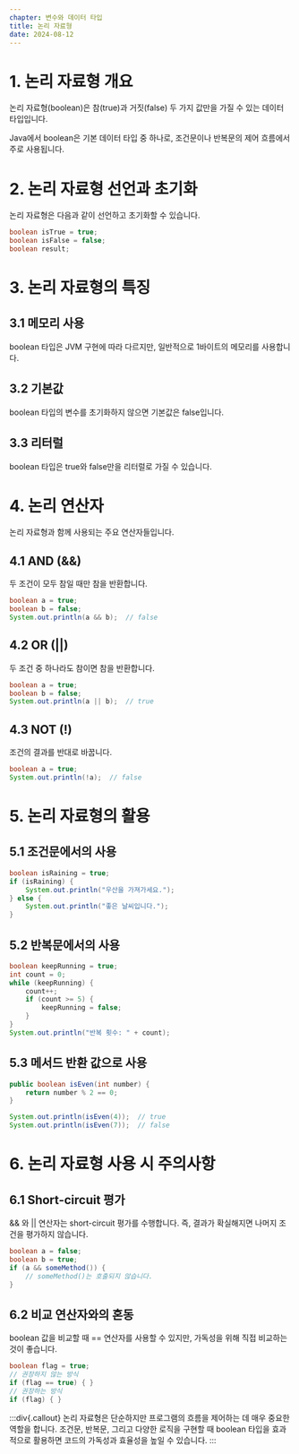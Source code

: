 ```yaml
---
chapter: 변수와 데이터 타입
title: 논리 자료형
date: 2024-08-12
---
```

# 1. 논리 자료형 개요
논리 자료형(boolean)은 참(true)과 거짓(false) 두 가지 값만을 가질 수 있는 데이터 타입입니다.

Java에서 boolean은 기본 데이터 타입 중 하나로, 조건문이나 반복문의 제어 흐름에서 주로 사용됩니다.

# 2. 논리 자료형 선언과 초기화
논리 자료형은 다음과 같이 선언하고 초기화할 수 있습니다.
```java
boolean isTrue = true;
boolean isFalse = false;
boolean result;
```

# 3. 논리 자료형의 특징
## 3.1 메모리 사용
boolean 타입은 JVM 구현에 따라 다르지만, 일반적으로 1바이트의 메모리를 사용합니다.
## 3.2 기본값
boolean 타입의 변수를 초기화하지 않으면 기본값은 false입니다.
## 3.3 리터럴
boolean 타입은 true와 false만을 리터럴로 가질 수 있습니다.

# 4. 논리 연산자
논리 자료형과 함께 사용되는 주요 연산자들입니다.
## 4.1 AND (&&)
두 조건이 모두 참일 때만 참을 반환합니다.
```java
boolean a = true;
boolean b = false;
System.out.println(a && b);  // false
```
## 4.2 OR (||)
두 조건 중 하나라도 참이면 참을 반환합니다.
```java
boolean a = true;
boolean b = false;
System.out.println(a || b);  // true
```
## 4.3 NOT (!)
조건의 결과를 반대로 바꿉니다.
```java
boolean a = true;
System.out.println(!a);  // false
```
# 5. 논리 자료형의 활용
## 5.1 조건문에서의 사용
```java
boolean isRaining = true;
if (isRaining) {
    System.out.println("우산을 가져가세요.");
} else {
    System.out.println("좋은 날씨입니다.");
}
```
## 5.2 반복문에서의 사용
```java
boolean keepRunning = true;
int count = 0;
while (keepRunning) {
    count++;
    if (count >= 5) {
        keepRunning = false;
    }
}
System.out.println("반복 횟수: " + count);
```
## 5.3 메서드 반환 값으로 사용
```java
public boolean isEven(int number) {
    return number % 2 == 0;
}

System.out.println(isEven(4));  // true
System.out.println(isEven(7));  // false
```

# 6. 논리 자료형 사용 시 주의사항
## 6.1 Short-circuit 평가
&& 와 || 연산자는 short-circuit 평가를 수행합니다. 즉, 결과가 확실해지면 나머지 조건을 평가하지 않습니다.
```java
boolean a = false;
boolean b = true;
if (a && someMethod()) {
    // someMethod()는 호출되지 않습니다.
}
```
## 6.2 비교 연산자와의 혼동
boolean 값을 비교할 때 == 연산자를 사용할 수 있지만, 가독성을 위해 직접 비교하는 것이 좋습니다.
```java
boolean flag = true;
// 권장하지 않는 방식
if (flag == true) { }
// 권장하는 방식
if (flag) { }
```
:::div{.callout}
논리 자료형은 단순하지만 프로그램의 흐름을 제어하는 데 매우 중요한 역할을 합니다. 조건문, 반복문, 그리고 다양한 로직을 구현할 때 boolean 타입을 효과적으로 활용하면 코드의 가독성과 효율성을 높일 수 있습니다.
:::
